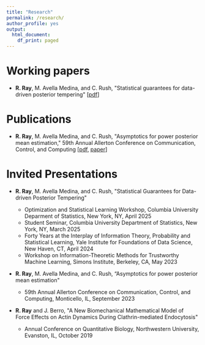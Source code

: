 ```yaml
---
title: "Research"
permalink: /research/
author_profile: yes
output:
  html_document:
    df_print: paged
---
```


# Working papers
* **R. Ray**, M. Avella Medina, and C. Rush, "Statistical guarantees for data-driven posterior tempering" [[pdf](https://rray123.github.io/files/Theoretical_guarantees_for_data_dependent_posterior_tempering-186.pdf)]

# Publications
* **R. Ray**, M. Avella Medina, and C. Rush, "Asymptotics for power posterior mean estimation," 59th Annual Allerton Conference on Communication, Control, and Computing [[pdf](https://arxiv.org/pdf/2310.07900), [paper](https://ieeexplore.ieee.org/document/10313460)]

# Invited Presentations
* **R. Ray**, M. Avella Medina, and C. Rush, "Statistical Guarantees for Data-driven Posterior Tempering"
    * Optimization and Statistical Learning Workshop, Columbia University Deparment of Statistics, New York, NY, April 2025
    * Student Seminar, Columbia University Department of Statistics, New York, NY, March 2025
    * Forty Years at the Interplay of Information Theory, Probability and Statistical Learning, Yale Institute for Foundations of Data Science, New Haven, CT, April 2024
    * Workshop on Information-Theoretic Methods for Trustworthy Machine Learning, Simons Institute, Berkeley, CA, May 2023
       
* **R. Ray**, M. Avella Medina, and C. Rush, “Asymptotics for power posterior mean estimation"
    * 59th Annual Allerton Conference on Communication, Control, and Computing, Monticello, IL, September 2023

* **R. Ray** and J. Berro, "A New Biomechanical Mathematical Model of Force Effects on Actin Dynamics During Clathrin-mediated Endocytosis"
    * Annual Conference on Quantitative Biology, Northwestern University, Evanston, IL, October 2019
